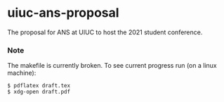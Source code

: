 # uiuc-ans-proposal
The proposal for ANS at UIUC to host the 2021 student conference.

### Note
The makefile is currently broken. To see current progress run (on a linux machine):

`$ pdflatex draft.tex`  
`$ xdg-open draft.pdf`
